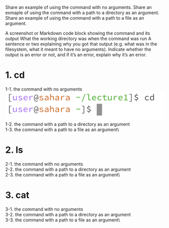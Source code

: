 Share an example of using the command with no arguments.
Share an exmaple of using the command with a path to a directory as an argument.
Share an example of using the command with a path to a file as an argument.

A screenshot or Markdown code block showing the command and its output
What the working directory was when the command was run
A sentence or two explaining why you got that output (e.g. what was in the filesystem, what it meant to have no arguments).
Indicate whether the output is an error or not, and if it’s an error, explain why it’s an error.

# 1. cd
  1-1. the command with no arguments\
  ![Image](1-1.png)
  1-2. the command with a path to a directory as an argument\
  1-3. the command with a path to a file as an argument\

# 2. ls
   2-1. the command with no arguments\
   2-2. the command with a path to a directory as an argument\
   2-3. the command with a path to a file as an argument\

# 3. cat
   3-1. the command with no arguments\
   3-2. the command with a path to a directory as an argument\
   3-3. the command with a path to a file as an argument\
